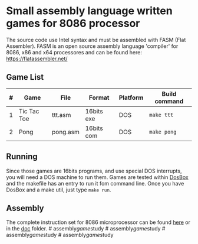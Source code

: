 # Small assembly language written games for 8086 processor


The source code use Intel syntax and must be assembled with FASM (Flat Assembler).
FASM is an open source assembly language 'compiler' for 8086, x86 and x64 processores and can be found here: https://flatassembler.net/


## Game List
| # | Game                   |File       | Format     | Platform  | Build command |
|---|------------------------|-----------|------------|-----------|---------------
| 1 | Tic Tac Toe            | ttt.asm   | 16bits exe |DOS        | `make ttt`    |
| 2 | Pong                   | pong.asm  | 16bits com |DOS        | `make pong`   |

## Running
Since those games are 16bits programs, and use special DOS interrupts, you will need a DOS machine to run them. Games are tested within [DosBox](http://www.dosbox.com/) and the makefile has an entry to run it fom command line. Once you have DosBox and a make util, just type `make run`.

## Assembly
The complete instruction set for 8086 microprocessor can be found [here]( https://www.tutorialspoint.com/microprocessor/microprocessor_8086_instruction_sets.htm) or in the [doc](/doc) folder.
#   a s s e m b l y _ g a m e _ s t u d y  
 #   a s s e m b l y _ g a m e _ s t u d y  
 #   a s s e m b l y _ g a m e _ s t u d y  
 #   a s s e m b l y _ g a m e _ s t u d y  
 